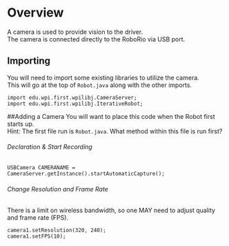 # Overview
A camera is used to provide vision to the driver.   
The camera is connected directly to the RoboRio via USB port.



## Importing
You will need to import some existing libraries to utilize the camera.   
This will go at the top of `Robot.java` along with the other imports.

```
import edu.wpi.first.wpilibj.CameraServer;
import edu.wpi.first.wpilibj.IterativeRobot;
```

##Adding a Camera
You will want to place this code when the Robot first starts up.   
Hint: The first file run is `Robot.java`. What method within this file is run first?

###### Declaration & Start Recording
```
USBCamera CAMERANAME = CameraServer.getInstance().startAutomaticCapture();
```

###### Change Resolution and Frame Rate
There is a limit on wireless bandwidth, so one MAY need to adjust quality and frame rate (FPS).
```
camera1.setResolution(320, 240);
camera1.setFPS(10);
```